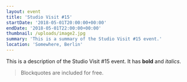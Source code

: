 ```yaml
---
layout: event
title: 'Studio Visit #15'
startDate: '2018-05-01T20:00:00+00:00'
endDate: '2018-05-01T22:00:00+00:00'
thumbnail: /uploads/image2.jpg
summary: 'This is a summary of the Studio Visit #15 event.'
location: 'Somewhere, Berlin'
---
```


This is a description of the Studio Visit #15 event. It has **bold** and
  _italics_.


  > Blockquotes are included for free.
